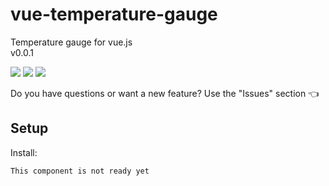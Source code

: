 # vue-temperature-gauge
Temperature gauge for vue.js <br>
v0.0.1

<img src="https://img.shields.io/badge/license-MIT-green.svg" /> <img src="https://img.shields.io/badge/dependencies-0-brightgreen.svg" /> <img src="https://img.shields.io/badge/bugs-0-red.svg" />

Do you have questions or want a new feature? Use the "Issues" section :point_left:

## Setup
Install:
```bash
This component is not ready yet
```

